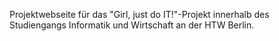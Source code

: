 Projektwebseite für das "Girl, just do IT!"-Projekt innerhalb des Studiengangs Informatik und Wirtschaft an der HTW Berlin. 
